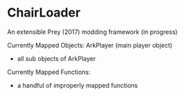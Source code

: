 # ChairLoader
 An extensible Prey (2017) modding framework (in progress)
 
 Currently Mapped Objects:
 ArkPlayer (main player object)
  - all sub objects of ArkPlayer


Currently Mapped Functions:
 - a handful of improperly mapped functions
